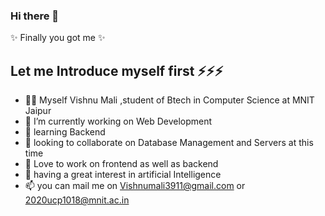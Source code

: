 ### Hi there 👋

✨ Finally you got me ✨ 

## Let me Introduce myself first ⚡⚡⚡
- 🧑‍💻 Myself Vishnu Mali ,student of Btech in Computer Science at MNIT Jaipur
- 🔭 I’m currently working on Web Development
- 🌱 learning Backend
- 🤔 looking to collaborate on Database Management and Servers at this time
- 👯 Love to work on frontend as well as backend
- 🤖 having a great interest in artificial Intelligence 
- 📫 you can mail me on Vishnumali3911@gmail.com or 2020ucp1018@mnit.ac.in


